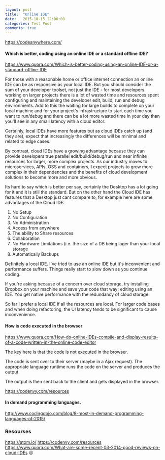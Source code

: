 ```yaml
---
layout: post
title:  "Online IDE"
date:   2015-10-15 12:00:00
categories: Test Post
comments: true
---
```



https://codeanywhere.com/

#### Which is better, coding using an online IDE or a standard offline IDE?


https://www.quora.com/Which-is-better-coding-using-an-online-IDE-or-a-standard-offline-IDE

For those with a reasonable home or office internet connection an online IDE can
be as responsive as your local IDE.  But you should consider the sum of your
developer toolset, not just the IDE - for most developers working on larger
projects there is a lot of wasted time and resources spent configuring and
maintaining the developer edit, build, run and debug environments.  Add to this
the waiting for large builds to complete on your local machine and for your
project's infrastructure to start each time you want to run/debug and there can
be a lot more wasted time in your day than you'll see in any small latency with
a cloud editor.

Certainly, local IDEs have more features but as cloud IDEs catch up (and they
are), expect that increasingly the differences will be minimal and related to
edge cases.

By contrast, cloud IDEs have a growing advantage because they can provide developers true parallel edit/build/debug/run and near infinite resources for larger, more complex projects.  As our industry moves to microservices, APIs, OSS and containers, I expect projects to grow more complex in their dependencies and the benefits of cloud development solutions to become more and more obvious.



Its hard to say which is better per say, certainly the Desktop has a lot going for it and it is still the standard. But on the other hand the Cloud IDE has features that a Desktop just cant compare to, for example here are some advantages of the Cloud IDE:

  1. No Setup
  2. No Configuration
  3. No Administration
  4. Access from anywhere
  5. The ability to Share resources
  6. Collaboration
  7. No Hardware Limitations (i.e. the size of a DB being lager than your local storage
  8. Automatically Backups


Definitely a local IDE. I've tried to use an online IDE but it's inconvenient and performance suffers. Things really start to slow down as you continue coding.

If you're asking because of a concern over  cloud storage, try installing Dropbox on your machine and save your code that way; editing using an IDE. You get native performance with the redundancy of cloud storage.

So far I prefer a local IDE if all the resources are local. For larger code bases and when doing refactoring, the UI latency tends to be significant to cause inconvenience.


#### How is code executed in the browser

https://www.quora.com/How-do-online-IDEs-compile-and-display-results-of-a-code-written-in-the-online-code-editor

The key here is that the code is not executed in the browser.

The code is sent over to their server (maybe in a Ajax request). The appropriate language runtime runs the code on the server and produces the output.

The output is then sent back to the client and gets displayed in the browser.


https://codenvy.com/resources

#### In demand programming languages.

http://www.codingdojo.com/blog/8-most-in-demand-programming-languages-of-2015/

### Resourses

https://atom.io/
https://codenvy.com/resources
https://www.quora.com/What-are-some-recent-03-2014-good-reviews-on-cloud-IDEs
:wink:
